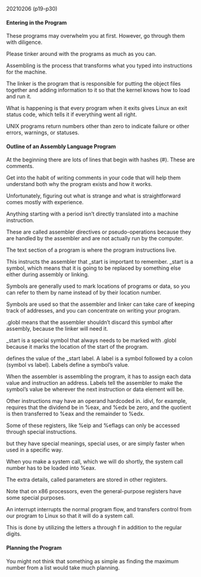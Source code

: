 20210206 (p19-p30)
#### Entering in the Program

These programs may overwhelm you at first. However, go through them with diligence.

Please tinker around with the programs as much as you can.

Assembling is the process that transforms what you typed into instructions for the machine.

The linker is the program that is responsible for putting the object files together and adding
information to it so that the kernel knows how to load and run it.

What is happening is that every program when it exits gives Linux an
exit status code, which tells it if everything went all right.

UNIX programs return numbers other than zero to indicate failure or
other errors, warnings, or statuses.

#### Outline of an Assembly Language Program

At the beginning there are lots of lines that begin with hashes (#). These are comments.

Get into the habit of writing comments in your code that will help them understand
both why the program exists and how it works.

Unfortunately, figuring out what is strange and what is straightforward comes mostly with experience.

Anything starting with a period isn’t directly translated into a machine instruction.

These are called assembler directives or pseudo-operations because they are handled by the assembler and are
not actually run by the computer.

The text section of a program is where the program instructions live.

This instructs the assembler that \_start is important to remember. \_start is a
symbol, which means that it is going to be replaced by something else either
during assembly or linking.

Symbols are generally used to mark locations of programs or data,
so you can refer to them by name instead of by their location number.

Symbols are used so that the assembler and linker can take care of keeping track of addresses, 
and you can concentrate on writing your program.

.globl means that the assembler shouldn’t discard this symbol after assembly, because the linker will need it.

\_start is a special symbol that always needs to be
marked with .globl because it marks the location of the start of the program.

defines the value of the  \_start label. A label is a symbol followed by a colon (symbol vs label). Labels define a symbol’s value.

When the assembler is assembling the program, it has to assign each data value and instruction an address.
Labels tell the assembler to make the symbol’s value be wherever the next instruction or data element will be.

Other instructions may have an operand hardcoded in. idivl, for example, 
requires that the dividend be in %eax, and %edx be zero, and the quotient is then transferred to
%eax and the remainder to %edx.

Some of these registers, like %eip and %eflags can only be accessed through special instructions.

but they have special meanings, special uses, or are simply faster when used in a specific way.

When you make a system call, which we will do shortly, the system call number has to be loaded into %eax.

The extra details, called parameters are stored in other registers.

Note that on x86 processors, even the general-purpose registers have some special purposes.

An interrupt interrupts the normal program flow, and transfers control from our program to Linux so that it will do a system call.

This is done by utilizing the letters a through f in addition to the regular digits.

#### Planning the Program

You might not think that something as simple as finding the maximum number from a list would take much planning.
